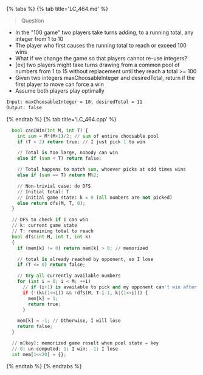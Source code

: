 {% tabs %}
{% tab title='LC_464.md' %}

> Question

* In the "100 game" two players take turns adding, to a running total, any integer from 1 to 10
* The player who first causes the running total to reach or exceed 100 wins
* What if we change the game so that players cannot re-use integers?
* [ex] two players might take turns drawing from a common pool of numbers from 1 to 15 without replacement
  until they reach a total >= 100
* Given two integers maxChoosableInteger and desiredTotal, return if the first player to move can force a win
* Assume both players play optimally

```txt
Input: maxChoosableInteger = 10, desiredTotal = 11
Output: false
```

{% endtab %}
{% tab title='LC_464.cpp' %}

```py
  bool canIWin(int M, int T) {
    int sum = M*(M+1)/2; // sum of entire choosable pool
    if (T < 2) return true; // I just pick 1 to win

    // Total is too large, nobody can win
    else if (sum < T) return false;

    // Total happens to match sum, whoever picks at odd times wins
    else if (sum == T) return M%2;

    // Non-trivial case: do DFS
    // Initial total: T
    // Initial game state: k = 0 (all numbers are not picked)
    else return dfs(M, T, 0);
  }

  // DFS to check if I can win
  // k: current game state
  // T: remaining total to reach
  bool dfs(int M, int T, int k)
  {
    if (mem[k] != 0) return mem[k] > 0; // memorized

    // total is already reached by opponent, so I lose
    if (T <= 0) return false;

    // try all currently available numbers
    for (int i = 0; i < M; ++i)
      // if (i+1) is available to pick and my opponent can't win after I picked, I win!
      if (!(k&(1<<i)) && !dfs(M, T-i-1, k|(1<<i))) {
        mem[k] = 1;
        return true;
      }

    mem[k] = -1; // Otherwise, I will lose
    return false;
  }

  // m[key]: memorized game result when pool state = key
  // 0: un-computed; 1: I win; -1: I lose
  int mem[1<<20] = {};
```

{% endtab %}
{% endtabs %}
